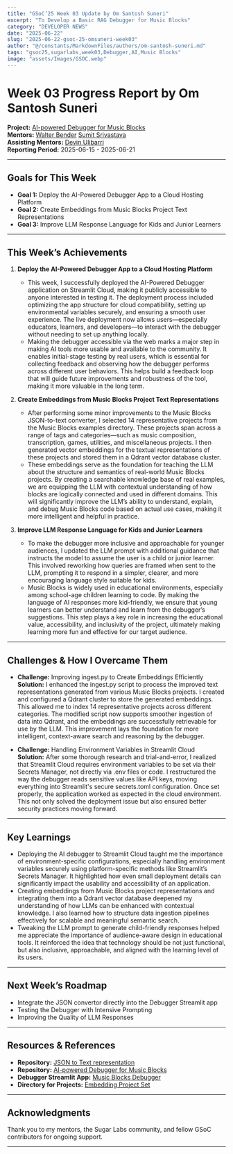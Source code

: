 ```yaml
---
title: "GSoC’25 Week 03 Update by Om Santosh Suneri"
excerpt: "To Develop a Basic RAG Debugger for Music Blocks"
category: "DEVELOPER NEWS"
date: "2025-06-22"
slug: "2025-06-22-gsoc-25-omsuneri-week03"
author: "@/constants/MarkdownFiles/authors/om-santosh-suneri.md"
tags: "gsoc25,sugarlabs,week03,Debugger,AI,Music Blocks"
image: "assets/Images/GSOC.webp"
---
```


<!-- markdownlint-disable -->

# Week 03 Progress Report by Om Santosh Suneri

**Project:** [AI-powered Debugger for Music Blocks](https://github.com/omsuneri/AI-powered-Debugger-for-Music-Blocks)  
**Mentors:** [Walter Bender](https://github.com/walterbender/) [Sumit Srivastava](https://github.com/sum2it)  
**Assisting Mentors:** [Devin Ulibarri](https://github.com/pikurasa/)  
**Reporting Period:** 2025-06-15 - 2025-06-21

---

## Goals for This Week

- **Goal 1:** Deploy the AI-Powered Debugger App to a Cloud Hosting Platform
- **Goal 2:** Create Embeddings from Music Blocks Project Text Representations  
- **Goal 3:** Improve LLM Response Language for Kids and Junior Learners  

---

## This Week’s Achievements

1. **Deploy the AI-Powered Debugger App to a Cloud Hosting Platform**  
   - This week, I successfully deployed the AI-Powered Debugger application on Streamlit Cloud, making it publicly accessible to anyone interested in testing it. The deployment process included optimizing the app structure for cloud compatibility, setting up environmental variables securely, and ensuring a smooth user experience. The live deployment now allows users—especially educators, learners, and developers—to interact with the debugger without needing to set up anything locally.
   - Making the debugger accessible via the web marks a major step in making AI tools more usable and available to the community. It enables initial-stage testing by real users, which is essential for collecting feedback and observing how the debugger performs across different user behaviors. This helps build a feedback loop that will guide future improvements and robustness of the tool, making it more valuable in the long term.

2. **Create Embeddings from Music Blocks Project Text Representations**  
   - After performing some minor improvements to the Music Blocks JSON-to-text converter, I selected 14 representative projects from the Music Blocks examples directory. These projects span across a range of tags and categories—such as music composition, transcription, games, utilities, and miscellaneous projects. I then generated vector embeddings for the textual representations of these projects and stored them in a Qdrant vector database cluster.
   - These embeddings serve as the foundation for teaching the LLM about the structure and semantics of real-world Music Blocks projects. By creating a searchable knowledge base of real examples, we are equipping the LLM with contextual understanding of how blocks are logically connected and used in different domains. This will significantly improve the LLM’s ability to understand, explain, and debug Music Blocks code based on actual use cases, making it more intelligent and helpful in practice.

3. **Improve LLM Response Language for Kids and Junior Learners**  
   - To make the debugger more inclusive and approachable for younger audiences, I updated the LLM prompt with additional guidance that instructs the model to assume the user is a child or junior learner. This involved reworking how queries are framed when sent to the LLM, prompting it to respond in a simpler, clearer, and more encouraging language style suitable for kids.
   - Music Blocks is widely used in educational environments, especially among school-age children learning to code. By making the language of AI responses more kid-friendly, we ensure that young learners can better understand and learn from the debugger’s suggestions. This step plays a key role in increasing the educational value, accessibility, and inclusivity of the project, ultimately making learning more fun and effective for our target audience.

---


## Challenges & How I Overcame Them

- **Challenge:** Improving ingest.py to Create Embeddings Efficiently  
  **Solution:** I enhanced the ingest.py script to process the improved text representations generated from various Music Blocks projects. I created and configured a Qdrant cluster to store the generated embeddings. This allowed me to index 14 representative projects across different categories. The modified script now supports smoother ingestion of data into Qdrant, and the embeddings are successfully retrievable for use by the LLM. This improvement lays the foundation for more intelligent, context-aware search and reasoning by the debugger.

- **Challenge:** Handling Environment Variables in Streamlit Cloud  
  **Solution:** After some thorough research and trial-and-error, I realized that Streamlit Cloud requires environment variables to be set via their Secrets Manager, not directly via .env files or code. I restructured the way the debugger reads sensitive values like API keys, moving everything into Streamlit's secure secrets.toml configuration. Once set properly, the application worked as expected in the cloud environment. This not only solved the deployment issue but also ensured better security practices moving forward.

---

## Key Learnings

- Deploying the AI debugger to Streamlit Cloud taught me the importance of environment-specific configurations, especially handling environment variables securely using platform-specific methods like Streamlit’s Secrets Manager. It highlighted how even small deployment details can significantly impact the usability and accessibility of an application.
- Creating embeddings from Music Blocks project representations and integrating them into a Qdrant vector database deepened my understanding of how LLMs can be enhanced with contextual knowledge. I also learned how to structure data ingestion pipelines effectively for scalable and meaningful semantic search.
- Tweaking the LLM prompt to generate child-friendly responses helped me appreciate the importance of audience-aware design in educational tools. It reinforced the idea that technology should be not just functional, but also inclusive, approachable, and aligned with the learning level of its users.

---

## Next Week’s Roadmap

- Integrate the JSON convertor directly into the Debugger Streamlit app 
- Testing the Debugger with Intensive Prompting
- Improving the Quality of LLM Responses

---

## Resources & References

- **Repository:** [JSON to Text representation](https://github.com/omsuneri/JSON-to-Text-representation)
- **Repository:** [AI-powered Debugger for Music Blocks](https://github.com/omsuneri/AI-powered-Debugger-for-Music-Blocks)
- **Debugger Streamlit App:** [Music Blocks Debugger](https://debuggmb.streamlit.app/)
- **Directory for Projects:** [Embedding Project Set](https://github.com/omsuneri/AI-powered-Debugger-for-Music-Blocks/tree/main/data/docs)

---

## Acknowledgments

Thank you to my mentors, the Sugar Labs community, and fellow GSoC contributors for ongoing support.

---
